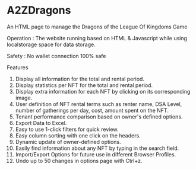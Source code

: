 # A2ZDragons
An HTML page to manage the Dragons of the League Of Kingdoms Game

Operation : 
The website running based on HTML & Javascript while using localstorage space for data storage.

Safety : 
No wallet connection 100% safe

Features
1. Display all information for the total and rental period.
2. Display statistics per NFT for the total and rental period.
3. Display extra information for each NFT by clicking on its corresponding image.
4. User definition of NFT rental terms such as renter name, DSA Level, number of gatherings per day, cost, amount spent on the NFT.
5. Tenant performance comparison based on owner's defined options.
6. Export Data to Excel.
7. Easy to use 1-click filters for quick review.
8. Easy column sorting with one click on the headers.
9. Dynamic update of owner-defined options.
10. Easily find information about any NFT by typing in the search field.
11. Import/Export Options for future use in different Browser Profiles.
12. Undo up to 50 changes in options page with Ctrl+z.
